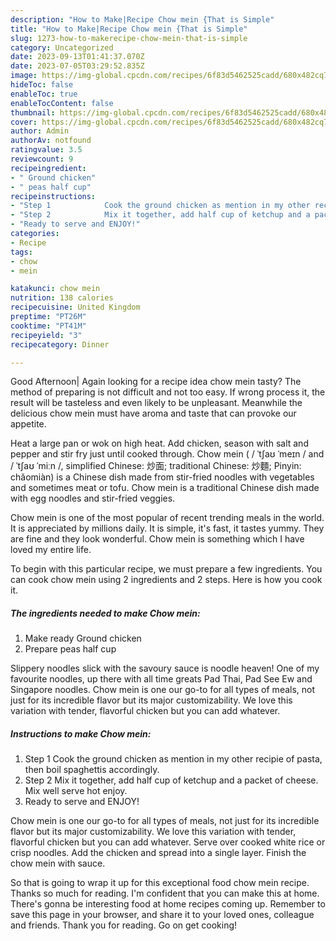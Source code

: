 ```yaml
---
description: "How to Make|Recipe Chow mein {That is Simple"
title: "How to Make|Recipe Chow mein {That is Simple"
slug: 1273-how-to-makerecipe-chow-mein-that-is-simple
category: Uncategorized
date: 2023-09-13T01:41:37.070Z
date: 2023-07-05T03:29:52.835Z
image: https://img-global.cpcdn.com/recipes/6f83d5462525cadd/680x482cq70/chow-mein-recipe-main-photo.jpg
hideToc: false
enableToc: true
enableTocContent: false
thumbnail: https://img-global.cpcdn.com/recipes/6f83d5462525cadd/680x482cq70/chow-mein-recipe-main-photo.jpg
cover: https://img-global.cpcdn.com/recipes/6f83d5462525cadd/680x482cq70/chow-mein-recipe-main-photo.jpg
author: Admin
authorAv: notfound
ratingvalue: 3.5
reviewcount: 9
recipeingredient:
- " Ground chicken"
- " peas half cup"
recipeinstructions:
- "Step 1            Cook the ground chicken as mention in my other recipie of pasta, then boil spaghettis accordingly."
- "Step 2            Mix it together, add half cup of ketchup and a packet of cheese. Mix well serve hot enjoy."
- "Ready to serve and ENJOY!"
categories:
- Recipe
tags:
- chow
- mein

katakunci: chow mein 
nutrition: 138 calories
recipecuisine: United Kingdom
preptime: "PT26M"
cooktime: "PT41M"
recipeyield: "3"
recipecategory: Dinner

---
```



Good Afternoon| Again looking for a recipe idea chow mein tasty? The method of preparing is not difficult and not too easy. If wrong process it, the result will be tasteless and even likely to be unpleasant. Meanwhile the delicious chow mein must have aroma and taste that can provoke our appetite.





Heat a large pan or wok on high heat. Add chicken, season with salt and pepper and stir fry just until cooked through. Chow mein ( / ˈtʃaʊ ˈmeɪn / and / ˈtʃaʊ ˈmiːn /, simplified Chinese: 炒面; traditional Chinese: 炒麵; Pinyin: chǎomiàn) is a Chinese dish made from stir-fried noodles with vegetables and sometimes meat or tofu. Chow mein is a traditional Chinese dish made with egg noodles and stir-fried veggies.

Chow mein is one of the most popular of recent trending meals in the world. It is appreciated by millions daily. It is simple, it's fast, it tastes yummy. They are fine and they look wonderful. Chow mein is something which I have loved my entire life.


To begin with this particular recipe, we must prepare a few ingredients. You can cook chow mein using 2 ingredients and 2 steps. Here is how you cook it.

<!--inarticleads1-->

##### The ingredients needed to make Chow mein:

1. Make ready  Ground chicken
1. Prepare  peas half cup


Slippery noodles slick with the savoury sauce is noodle heaven! One of my favourite noodles, up there with all time greats Pad Thai, Pad See Ew and Singapore noodles. Chow mein is one our go-to for all types of meals, not just for its incredible flavor but its major customizability. We love this variation with tender, flavorful chicken but you can add whatever. 

<!--inarticleads2-->

##### Instructions to make Chow mein:

1. Step 1            Cook the ground chicken as mention in my other recipie of pasta, then boil spaghettis accordingly.
1. Step 2            Mix it together, add half cup of ketchup and a packet of cheese. Mix well serve hot enjoy.
1. Ready to serve and ENJOY!

Chow mein is one our go-to for all types of meals, not just for its incredible flavor but its major customizability. We love this variation with tender, flavorful chicken but you can add whatever. Serve over cooked white rice or crisp noodles. Add the chicken and spread into a single layer. Finish the chow mein with sauce. 

So that is going to wrap it up for this exceptional food chow mein recipe. Thanks so much for reading. I'm confident that you can make this at home. There's gonna be interesting food at home recipes coming up. Remember to save this page in your browser, and share it to your loved ones, colleague and friends. Thank you for reading. Go on get cooking!
